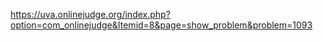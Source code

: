 https://uva.onlinejudge.org/index.php?option=com_onlinejudge&Itemid=8&page=show_problem&problem=1093

